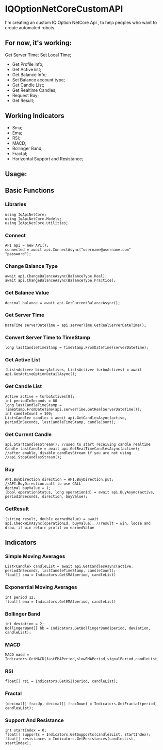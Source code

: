 # IQOptionNetCoreCustomAPI
I'm creating an custom IQ Option NetCore Api , to help peoples who want to create automated robots.
## For now, it's working:
Get Server Time;
Set Local Time;
* Get Profile info;
* Get Active list;
* Get Balance Info;
* Set Balance account type;
* Get Candle List;
* Get Realtime Candles;
* Request Buy;
* Get Result;
## Working Indicators
* Sma;
* Ema;
* RSI;
* MACD;
* Bollinger Band;
* Fractal;
* Horizontal Support and Resistance;
## Usage:
## Basic Functions

### Libraries
```
using IqApiNetCore;
using IqApiNetCore.Models;
using IqApiNetCore.Utilities;
```
### Connect
```
API api = new API();
connected = await api.ConnectAsync("username@username.com" "password");
```
### Change Balance Type
```
await api.ChangeBalanceAsync(BalanceType.Real);
await api.ChangeBalanceAsync(BalanceType.Practice);
```
### Get Balance Value
```
decimal balance = await api.GetCurrentBalanceAsync();
```
### Get Server Time
```
DateTime serverDateTime = api.serverTime.GetRealServerDateTime();
```
### Convert Server Time to TimeStamp
```
long lastCandleTimeStamp = TimeStamp.FromDateTime(serverDateTime);
```
### Get Active List
```
(List<Active> binaryActives, List<Active> turboActives) = await api.GetActiveOptionDetailAsync();
```
### Get Candle List
```
Active active = turboActives[0];
int periodInSeconds = 60
long lastCandleTimeStamp = TimeStamp.FromDateTime(api.serverTime.GetRealServerDateTime());
int candleCount = 100;
List<Candle> candles = await api.GetCandlesAsync(active, periodInSeconds, lastCandleTimeStamp, candleCount);
```
### Get Current Candle
```
api.StartCandlesStream(); //used to start receiving candle realtime
Candle lastCandle = await api.GetRealTimeCandlesAsync(active);
//after enable, disable candlesStream if you are not using
//api.StopCandlesStream();
```
### Buy
```
API.BuyDirection direction = API.BuyDirection.put;  //API.BuyDirection.call to use CALL
decimal buyValue = 1;
(bool operationStatus, long operationId) = await api.BuyAsync(active, periodInSeconds, direction, buyValue);
```
### GetResult
```
(string result, double earnedValue) = await api.CheckWinAsync(operationId, buyValue); //result = win, loose and draw, if win return profit on earnedValue
```

## Indicators
### Simple Moving Averages
```
List<Candle> candleList = await api.GetCandlesAsync(active, periodInSeconds, lastCandleTimeStamp, candleCount);
float[] sma = Indicators.GetSMA(period, candleList)
```
### Exponential Moving Averages
```
int period 12;
float[] ema = Indicators.GetEMA(period, candleList)
```
### Bollinger Band
```
int deviation = 2;
BollingerBand[] bb = Indicators.GetBollingerBand(period, deviation, candleList);
```
### MACD
```
MACD macd = Indicators.GetMACD(fastEMAPeriod,slowEMAPeriod,signalPeriod,candleList);
```
### RSI
```
float[] rsi = Indicators.GetRSI(period, candleList);
```
### Fractal
```
(decimal[] fracUp, decimal[] fracDown) = Indicators.GetFractal(period, candlesList);
```
### Support And Resistance
```
int startIndex = 0;
float[] supports = Indicators.GetSupports(candlesList, startIndex);
float[] resistances = Indicators.GetResistances(candlesList, startIndex);
```
